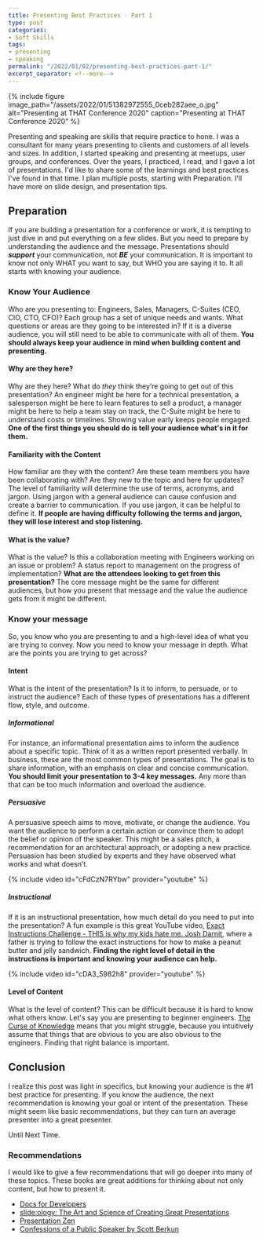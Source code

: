 ```yaml
---
title: Presenting Best Practices - Part 1
type: post
categories:
- Soft Skills
tags:
- presenting
- speaking
permalink: "/2022/01/02/presenting-best-practices-part-1/"
excerpt_separator: <!--more-->
---
```


{% include figure image_path="/assets/2022/01/51382972555_0ceb282aee_o.jpg" alt="Presenting at THAT Conference 2020" caption="Presenting at THAT Conference 2020" %}

Presenting and speaking are skills that require practice to hone. I was a consultant for many years presenting to clients and customers of all levels and sizes. In addition, I started speaking and presenting at meetups, user groups, and conferences. Over the years, I practiced, I read, and I gave a lot of presentations. I'd like to share some of the learnings and best practices I've found in that time. I plan multiple posts, starting with Preparation. I'll have more on slide design, and presentation tips.
<!--more-->
## Preparation

If you are building a presentation for a conference or work, it is tempting to just dive in and put everything on a few slides. But you need to prepare by understanding the audience and the message. Presentations should _**support**_ your communication, not _**BE**_ your communication. It is important to know not only WHAT you want to say, but WHO you are saying it to. It all starts with knowing your audience.

### Know Your Audience

Who are you presenting to: Engineers, Sales, Managers, C-Suites (CEO, CIO, CTO, CFO)? Each group has a set of unique needs and wants. What questions or areas are they going to be interested in? If it is a diverse audience, you will still need to be able to communicate with all of them. **You should always keep your audience in mind when building content and presenting.**

#### Why are they here?

Why are they here? What do _they_ think they’re going to get out of this presentation? An engineer might be here for a technical presentation, a salesperson might be here to learn features to sell a product, a manager might be here to help a team stay on track, the C-Suite might be here to understand costs or timelines. Showing value early keeps people engaged. **One of the first things you should do is tell your audience what's in it for them.**

#### Familiarity with the Content

How familiar are they with the content? Are these team members you have been collaborating with? Are they new to the topic and here for updates? The level of familiarity will determine the use of terms, acronyms, and jargon. Using jargon with a general audience can cause confusion and create a barrier to communication. If you use jargon, it can be helpful to define it. **If people are having difficulty following the terms and jargon, they will lose interest and stop listening.**

#### What is the value?

What is the value? Is this a collaboration meeting with Engineers working on an issue or problem? A status report to management on the progress of implementation? **What are the attendees looking to get from this presentation?** The core message might be the same for different audiences, but how you present that message and the value the audience gets from it might be different.

### Know your message

So, you know who you are presenting to and a high-level idea of what you are trying to convey. Now you need to know your message in depth. What are the points you are trying to get across?

#### Intent

What is the intent of the presentation? Is it to inform, to persuade, or to instruct the audience? Each of these types of presentations has a different flow, style, and outcome.

##### Informational

For instance, an informational presentation aims to inform the audience about a specific topic. Think of it as a written report presented verbally. In business, these are the most common types of presentations. The goal is to share information, with an emphasis on clear and concise communication. **You should limit your presentation to 3-4 key messages.** Any more than that can be too much information and overload the audience.

##### Persuasive

A persuasive speech aims to move, motivate, or change the audience. You want the audience to perform a certain action or convince them to adopt the belief or opinion of the speaker. This might be a sales pitch, a recommendation for an architectural approach, or adopting a new practice. Persuasion has been studied by experts and they have observed what works and what doesn’t.

{% include video id="cFdCzN7RYbw" provider="youtube" %}

##### Instructional

If it is an instructional presentation, how much detail do you need to put into the presentation? A fun example is this great YouTube video, [Exact Instructions Challenge - THIS is why my kids hate me. Josh Darnit](https://youtu.be/cDA3_5982h8), where a father is trying to follow the exact instructions for how to make a peanut butter and jelly sandwich. **Finding the right level of detail in the instructions is important and knowing your audience can help.**

{% include video id="cDA3_5982h8" provider="youtube" %}

#### Level of Content

What is the level of content? This can be difficult because it is hard to know what others know. Let's say you are presenting to beginner engineers. [The Curse of Knowledge](https://hbr.org/2006/12/the-curse-of-knowledge) means that you might struggle, because you intuitively assume that things that are obvious to you are also obvious to the engineers. Finding that right balance is important.

## Conclusion

I realize this post was light in specifics, but knowing your audience is the #1 best practice for presenting. If you know the audience, the next recommendation is knowing your goal or intent of the presentation. These might seem like basic recommendations, but they can turn an average presenter into a great presenter.

Until Next Time.

### Recommendations

I would like to give a few recommendations that will go deeper into many of these topics. These books are great additions for thinking about not only content, but how to present it.

*   [Docs for Developers](https://docsfordevelopers.com/)
*   [slide:ology: The Art and Science of Creating Great Presentations](https://www.duarte.com/books/slideology/)
*   [Presentation Zen](https://www.presentationzen.com/)
*   [Confessions of a Public Speaker by Scott Berkun](https://scottberkun.com/the-books/confessions-of-a-public-speaker/)


